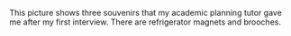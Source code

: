 This picture shows three souvenirs that my academic planning tutor gave me after my first interview. There are refrigerator magnets and brooches.